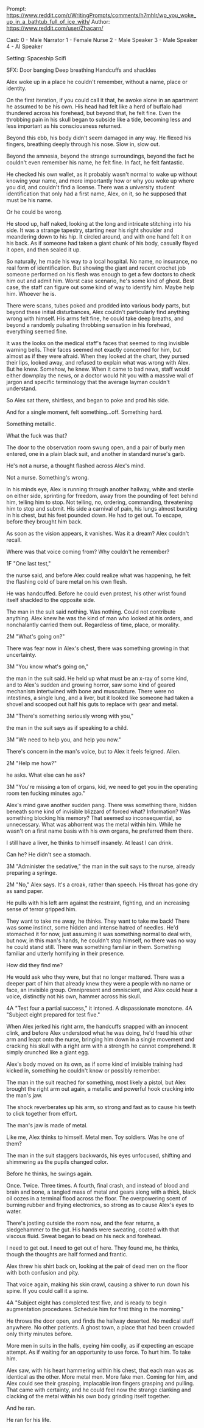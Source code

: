 Prompt: https://www.reddit.com/r/WritingPrompts/comments/h7mhlr/wp_you_woke_up_in_a_bathtub_full_of_ice_with/
Author: https://www.reddit.com/user/Zhacarn/

Cast:
0 - Male Narrator
1 - Female Nurse 
2 - Male Speaker
3 - Male Speaker
4 - AI Speaker

Setting:
Spaceship
Scifi

SFX:
Door banging
Deep breathing
Handcuffs and shackles



Alex woke up in a place he couldn't remember, without a name, place or identity.

On the first iteration, if you could call it that, he awoke alone in an apartment he assumed to be his own. His head had felt like a herd of buffalo had thundered across his forehead, but beyond that, he felt fine. Even the throbbing pain in his skull began to subside like a tide, becoming less and less important as his consciousness returned.

Beyond this ebb, his body didn't seem damaged in any way. He flexed his fingers, breathing deeply through his nose. Slow in, slow out.

Beyond the amnesia, beyond the strange surroundings, beyond the fact he couldn't even remember his name, he felt fine. In fact, he felt fantastic.

He checked his own wallet, as it probably wasn't normal to wake up without knowing your name, and more importantly how or why you woke up where you did, and couldn't find a license. There was a university student identification that only had a first name, Alex, on it, so he supposed that must be his name.

Or he could be wrong.

He stood up, half naked, looking at the long and intricate stitching into his side. It was a strange tapestry, starting near his right shoulder and meandering down to his hip. It circled around, and with one hand felt it on his back. As if someone had taken a giant chunk of his body, casually flayed it open, and then sealed it up.

So naturally, he made his way to a local hospital. No name, no insurance, no real form of identification. But showing the giant and recent crochet job someone performed on his flesh was enough to get a few doctors to check him out and admit him. Worst case scenario, he's some kind of ghost. Best case, the staff can figure out some kind of way to identify him. Maybe help him. Whoever he is.

There were scans, tubes poked and prodded into various body parts, but beyond these initial disturbances, Alex couldn't particularly find anything wrong with himself. His arms felt fine, he could take deep breaths, and beyond a randomly pulsating throbbing sensation in his forehead, everything seemed fine.

It was the looks on the medical staff's faces that seemed to ring invisible warning bells. Their faces seemed not exactly concerned for him, but almost as if they were afraid. When they looked at the chart, they pursed their lips, looked away, and refused to explain what was wrong with Alex. But he knew. Somehow, he knew. When it came to bad news, staff would either downplay the news, or a doctor would hit you with a massive wall of jargon and specific terminology that the average layman couldn't understand.

So Alex sat there, shirtless, and began to poke and prod his side.

And for a single moment, felt something...off. Something hard.

Something metallic.

What the fuck was that?

The door to the observation room swung open, and a pair of burly men entered, one in a plain black suit, and another in standard nurse's garb.

He's not a nurse, a thought flashed across Alex's mind.

Not a nurse. Something's wrong.

In his minds eye, Alex is running through another hallway, white and sterile on either side, sprinting for freedom, away from the pounding of feet behind him, telling him to stop. Not telling, no, ordering, commanding, threatening him to stop and submit. His side a carnival of pain, his lungs almost bursting in his chest, but his feet pounded down. He had to get out. To escape, before they brought him back.

As soon as the vision appears, it vanishes. Was it a dream? Alex couldn't recall.

Where was that voice coming from? Why couldn't he remember?

1F "One last test," 

the nurse said, and before Alex could realize what was happening, he felt the flashing cold of bare metal on his own flesh.

He was handcuffed. Before he could even protest, his other wrist found itself shackled to the opposite side.

The man in the suit said nothing. Was nothing. Could not contribute anything. Alex knew he was the kind of man who looked at his orders, and nonchalantly carried them out. Regardless of time, place, or morality.

2M "What's going on?" 

There was fear now in Alex's chest, there was something growing in that uncertainty.

3M "You know what's going on," 

the man in the suit said. He held up what must be an x-ray of some kind, and to Alex's sudden and growing horror, saw some kind of geared mechanism intertwined with bone and musculature. There were no intestines, a single lung, and a liver, but it looked like someone had taken a shovel and scooped out half his guts to replace with gear and metal.

3M "There's something seriously wrong with you," 

the man in the suit says as if speaking to a child. 

3M "We need to help you, and help you now."

There's concern in the man's voice, but to Alex it feels feigned. Alien.

2M "Help me how?" 

he asks. What else can he ask?

3M "You're missing a ton of organs, kid, we need to get you in the operating room ten fucking minutes ago."

Alex's mind gave another sudden pang. There was something there, hidden beneath some kind of invisible blizzard of forced what? Information? Was something blocking his memory? That seemed so inconsequential, so unnecessary. What was abhorrent was the metal within him. While he wasn't on a first name basis with his own organs, he preferred them there.

I still have a liver, he thinks to himself insanely. At least I can drink.

Can he? He didn't see a stomach.

3M "Administer the sedative," 
the man in the suit says to the nurse, already preparing a syringe.

2M "No,"
Alex says. It's a croak, rather than speech. His throat has gone dry as sand paper.

He pulls with his left arm against the restraint, fighting, and an increasing sense of terror gripped him.

They want to take me away, he thinks. They want to take me back! There was some instinct, some hidden and intense hatred of needles. He'd stomached it for now, just assuming it was something normal to deal with, but now, in this man's hands, he couldn't stop himself, no there was no way he could stand still. There was something familiar in them. Something familiar and utterly horrifying in their presence.

How did they find me?

He would ask who they were, but that no longer mattered. There was a deeper part of him that already knew they were a people with no name or face, an invisible group. Omnipresent and omniscient, and Alex could hear a voice, distinctly not his own, hammer across his skull.

4A "Test four a partial success," 
it intoned. A dispassionate monotone. 
4A "Subject eight prepared for test five."

When Alex jerked his right arm, the handcuffs snapped with an innocent clink, and before Alex understood what he was doing, he'd freed his other arm and leapt onto the nurse, bringing him down in a single movement and cracking his skull with a right arm with a strength he cannot comprehend. It simply crunched like a giant egg.

Alex's body moved on its own, as if some kind of invisible training had kicked in, something he couldn't know or possibly remember.

The man in the suit reached for something, most likely a pistol, but Alex brought the right arm out again, a metallic and powerful hook cracking into the man's jaw.

The shock reverberates up his arm, so strong and fast as to cause his teeth to click together from effort.

The man's jaw is made of metal.

Like me, Alex thinks to himself. Metal men. Toy soldiers. Was he one of them?

The man in the suit staggers backwards, his eyes unfocused, shifting and shimmering as the pupils changed color.

Before he thinks, he swings again.

Once. Twice. Three times. A fourth, final crash, and instead of blood and brain and bone, a tangled mass of metal and gears along with a thick, black oil oozes in a terminal flood across the floor. The overpowering scent of burning rubber and frying electronics, so strong as to cause Alex's eyes to water.

There's jostling outside the room now, and the fear returns, a sledgehammer to the gut. His hands were sweating, coated with that viscous fluid. Sweat began to bead on his neck and forehead.

I need to get out. I need to get out of here. They found me, he thinks, though the thoughts are half formed and frantic.

Alex threw his shirt back on, looking at the pair of dead men on the floor with both confusion and pity.

That voice again, making his skin crawl, causing a shiver to run down his spine. If you could call it a spine.

4A "Subject eight has completed test five, and is ready to begin augmentation procedures. Schedule him for first thing in the morning."

He throws the door open, and finds the hallway deserted. No medical staff anywhere. No other patients. A ghost town, a place that had been crowded only thirty minutes before.

More men in suits in the halls, eyeing him coolly, as if expecting an escape attempt. As if waiting for an opportunity to use force. To hurt him. To take him.

Alex saw, with his heart hammering within his chest, that each man was as identical as the other. More metal men. More fake men. Coming for him, and Alex could see their grasping, implacable iron fingers grasping and pulling. That came with certainty, and he could feel now the strange clanking and clacking of the metal within his own body grinding itself together.

And he ran.

He ran for his life.
